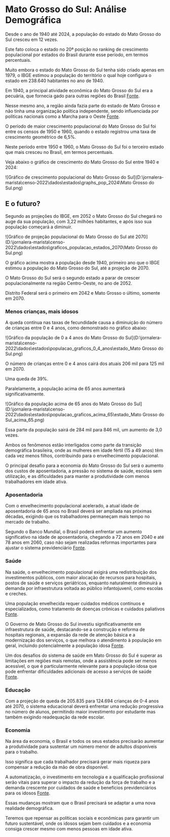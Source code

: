 # Mato Grosso do Sul: Análise Demográfica

Desde o ano de 1940 até 2024, a população do estado do Mato Grosso do Sul cresceu em 12 vezes.

Este fato coloca o estado no 20ª posição no ranking de crescimento populacional por estados do Brasil durante esse período, em termos percentuais.

Muito embora o estado do Mato Grosso do Sul tenha sido criado apenas em 1979, o IBGE estimou a população do território o qual hoje configura o estado em 238.640 habitantes no ano de 1940.

Em 1940, a principal atividade econômica do Mato Grosso do Sul era a pecuária, que fornecia gado para outras regiões do Brasil  [Fonte](https://core.ac.uk/download/pdf/30382814.pdf).

Nesse mesmo ano, a região ainda fazia parte do estado de Mato Grosso e não tinha uma organização política independente, sendo influenciada por políticas nacionais como a Marcha para o Oeste  [Fonte](https://pt.wikipedia.org/wiki/Hist%C3%B3ria_de_Mato_Grosso_do_Sul).

O período de maior crescimento populacional do Mato Grosso do Sul foi entre os censos de 1950 e 1960, quando o estado registrou uma taxa de crescimento geométrico de 6,5%.

Neste período entre 1950 e 1960, o Mato Grosso do Sul foi o terceiro estado que mais cresceu no Brasil, em termos percentuais.

Veja abaixo o gráfico de crescimento do Mato Grosso do Sul entre 1940 e 2024:

![Gráfico de crescimento populacional do Mato Grosso do Sul](D:\jornalera-marista\censo-2022\dados\estados\graphs_pop_2024\Mato Grosso do Sul.png)

## E o futuro?

Segundo as projeções do IBGE, em 2052 o Mato Grosso do Sul chegará no auge da sua população, com 3,22 milhões habitantes, e após isso sua população começará a diminuir.

![Gráfico de projeção populacional do Mato Grosso do Sul até 2070](D:\jornalera-marista\censo-2022\dados\estados\graficos_populacao_estados_2070\Mato Grosso do Sul.png)

O gráfico acima mostra a população desde 1940, primeiro ano que o IBGE estimou a população do Mato Grosso do Sul, até a projeção de 2070.

O Mato Grosso do Sul será o segundo estado a parar de crescer populacionalmente na região Centro-Oeste, no ano de 2052.

Distrito Federal será o primeiro em 2042 e Mato Grosso o último, somente em 2070.

### Menos crianças, mais idosos

A queda contínua nas taxas de fecundidade causa a diminuição do número de crianças entre 0 e 4 anos, como demonstrado no gráfico abaixo:

![Gráfico da população de 0 a 4 anos do Mato Grosso do Sul](D:\jornalera-marista\censo-2022\dados\estados\populacao_graficos_0_4_anos\estado_Mato Grosso do Sul.png)

O número de crianças entre 0 e 4 anos cairá dos atuais 206 mil para 125 mil em 2070.

Uma queda de 39%.

Paralelamente, a população acima de 65 anos aumentará significativamente.

![Gráfico da população acima de 65 anos do Mato Grosso do Sul](D:\jornalera-marista\censo-2022\dados\estados\populacao_graficos_acima_65\estado_Mato Grosso do Sul_acima_65.png)

Essa parte da população sairá de 284 mil para 846 mil, um aumento de 3,0 vezes.

Ambos os fenômenos estão interligados como parte da transição demográfica brasileira, onde as mulheres em idade fértil (15 a 49 anos) têm cada vez menos filhos, contribuindo para o envelhecimento populacional.

O principal desafio para a economia do Mato Grosso do Sul será o aumento dos custos de aposentadoria, a pressão no sistema de saúde, escolas sem utilização, e as dificuldades para manter a produtividade com menos trabalhadores em idade ativa.

### Aposentadoria

Com o envelhecimento populacional acelerado, a atual idade de aposentadoria de 65 anos no Brasil deverá ser ampliada nas próximas décadas, exigindo que os trabalhadores permaneçam mais tempo no mercado de trabalho.

Segundo o Banco Mundial, o Brasil poderá enfrentar um aumento significativo na idade de aposentadoria, chegando a 72 anos em 2040 e até 78 anos em 2060, caso não sejam realizadas reformas importantes para ajustar o sistema previdenciário [Fonte](https://www.migalhas.com.br/depeso/413353/futuro-da-aposentadoria-no-brasil-preparados-para-trabalhar-ate-78).

### Saúde

Na saúde, o envelhecimento populacional exigirá uma redistribuição dos investimentos públicos, com maior alocação de recursos para hospitais, postos de saúde e serviços geriátricos, enquanto naturalmente diminuirá a demanda por infraestrutura voltada ao público infantojuvenil, como escolas e creches.

Uma população envelhecida requer cuidados médicos contínuos e especializados, como tratamento de doenças crônicas e cuidados paliativos [Fonte](https://institutodelongevidade.org/longevidade-e-saude/envelhecimento-dos-brasileiros).

O Governo de Mato Grosso do Sul investiu significativamente em infraestrutura de saúde, destacando-se a construção e reforma de hospitais regionais, a expansão da rede de atenção básica e a modernização dos serviços, o que melhora o atendimento à população em geral, incluindo potencialmente a população idosa [Fonte](https://www.capitalnews.com.br/politica-e-poder/executivo/governo-de-mato-grosso-do-sul-investe-r-248-bilhoes-em-saude-em-2024-e-planeja-avancos-para-2025/414677).

Um dos desafios do sistema de saúde em Mato Grosso do Sul é superar as limitações em regiões mais remotas, onde a assistência pode ser menos acessível, o que é particularmente relevante para a população idosa que pode enfrentar dificuldades adicionais de acesso a serviços de saúde [Fonte](https://www.hospitalregional.ms.gov.br/ms-encerra-2024-com-mais-de-r-24-bilhoes-investidos-em-saude-publica/).

### Educação

Com a projeção de queda de 205.835 para 124.694 crianças de 0-4 anos até 2070, o sistema educacional deverá enfrentar uma redução progressiva no número de alunos, permitindo maior investimento por estudante mas também exigindo readequação da rede escolar.

### Economia

Na área da economia, o Brasil e todos os seus estados precisarão aumentar a produtividade para sustentar um número menor de adultos disponíveis para o trabalho.

Isso significa que cada trabalhador precisará gerar mais riqueza para compensar a redução da mão de obra disponível.

A automatização, o investimento em tecnologia e a qualificação profissional serão vitais para superar o impacto da redução da força de trabalho e a demanda crescente por cuidados de saúde e benefícios previdenciários para os idosos [Fonte](https://talentosenior.com.br/os-impactos-do-envelhecimento-populacional-na-economia-do-brasil-desafios-e-oportunidades).

Essas mudanças mostram que o Brasil precisará se adaptar a uma nova realidade demográfica.

Teremos que repensar as políticas sociais e econômicas para garantir um futuro sustentável, onde os idosos sejam bem cuidados e a economia consiga crescer mesmo com menos pessoas em idade ativa.

